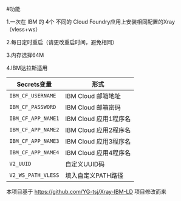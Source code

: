#功能

1.一次在 IBM 的 4个 不同的 Cloud Foundry应用上安装相同配置的Xray（vless+ws）

2.每日定时重启（请更改重启时间，避免相同）

3.内存选择64M

4.IBM达拉斯适用


   | Secrets变量 | 形式 |
  | --------------------- | ----------- |
  | `IBM_CF_USERNAME`       | IBM Cloud 邮箱地址 |
  | `IBM_CF_PASSWORD` | IBM Cloud 邮箱密码 |
  | `IBM_CF_APP_NAME1` | IBM Cloud 应用1程序名 |
  | `IBM_CF_APP_NAME2` | IBM Cloud 应用2程序名 |
  | `IBM_CF_APP_NAME3` | IBM Cloud 应用3程序名 |
  | `IBM_CF_APP_NAME4` | IBM Cloud 应用4程序名 |
  | `V2_UUID` | 自定义UUID码 |
  | `V2_WS_PATH_VLESS` | 填入自定义PATH路径 |
  
  

本项目基于 https://github.com/YG-tsj/Xray-IBM-LD 项目修改而来
